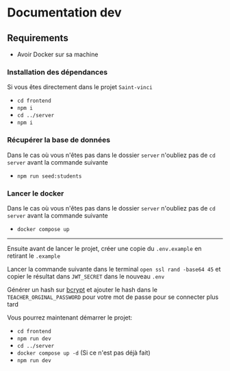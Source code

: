 # Documentation dev

## Requirements

- Avoir Docker sur sa machine

### Installation des dépendances
Si vous êtes directement dans le projet `Saint-vinci`
- `cd frontend`
- `npm i`
- `cd ../server`
-  `npm i`

### Récupérer la base de données
Dans le cas où vous n'êtes pas dans le dossier `server` n'oubliez pas de `cd server` avant la commande suivante
- `npm run seed:students`

### Lancer le docker
Dans le cas où vous n'êtes pas dans le dossier `server` n'oubliez pas de `cd server` avant la commande suivante
- `docker compose up`

---

Ensuite avant de lancer le projet, créer une copie du `.env.example` en retirant le `.example`

Lancer la commande suivante dans le terminal `open ssl rand -base64 45` et copier le résultat dans `JWT_SECRET` dans le nouveau `.env`

Générer un hash sur [bcrypt](https://bcrypt-generator.com/) et ajouter le hash dans le `TEACHER_ORGINAL_PASSWORD` pour votre mot de passe pour se connecter plus tard


Vous pourrez maintenant démarrer le projet: 
- `cd frontend`
- `npm run dev`
- `cd ../server`
- `docker compose up -d` (Si ce n'est pas déjà fait)
- `npm run dev`



